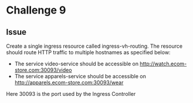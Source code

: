 # Challenge 9

## Issue

Create a single ingress resource called ingress-vh-routing. 
The resource should route HTTP traffic to multiple hostnames as specified below:
- The service video-service should be accessible on http://watch.ecom-store.com:30093/video
- The service apparels-service should be accessible on http://apparels.ecom-store.com:30093/wear

Here 30093 is the port used by the Ingress Controller